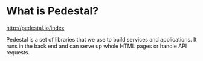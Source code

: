 # What is Pedestal? #

<http://pedestal.io/index>

 Pedestal is a set of libraries that we use to build services and applications. It runs in the back end and can serve up whole HTML pages or handle API requests. 
